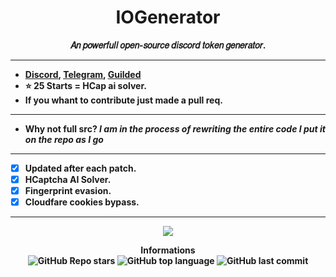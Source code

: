 <h1 align="center">IOGenerator</h1>
<p align='center'>
  <b>𝐴𝑛 𝑝𝑜𝑤𝑒𝑟𝑓𝑢𝑙𝑙 𝑜𝑝𝑒𝑛-𝑠𝑜𝑢𝑟𝑐𝑒 𝑑𝑖𝑠𝑐𝑜𝑟𝑑 𝑡𝑜𝑘𝑒𝑛 𝑔𝑒𝑛𝑒𝑟𝑎𝑡𝑜𝑟.<b>
    <br>
</p>

-----

- [Discord](https://vu.fr/rca-discord), [Telegram](https://t.me/OxTokens), [Guilded](https://www.guilded.gg/i/kamnG4Mk)
- ⭐ 25 Starts = HCap ai solver.
- If you whant to contribute just made a pull req.

-----

- Why not full src?
    *I am in the process of rewriting the entire code I put it on the repo as I go*
    
-----
    
- [X] **Updated after each patch**.
- [X] **HCaptcha AI Solver**.
- [X] **Fingerprint evasion**.
- [X] **Cloudfare cookies bypass**.

-----
<p align='center'>
   <img src='https://media.discordapp.net/attachments/940550817960837160/943504955099185193/unknown.png?width=700&height=500'>
</p>

<p align="center"> 
    <b>Informations</b><br>
    <img alt="GitHub Repo stars" src="https://img.shields.io/github/stars/Its-Vichy/IOGen?style=social">
    <img alt="GitHub top language" src="https://img.shields.io/github/languages/top/Its-Vichy/IOGen">
    <img alt="GitHub last commit" src="https://img.shields.io/github/last-commit/Its-Vichy/IOGen">
</p>
